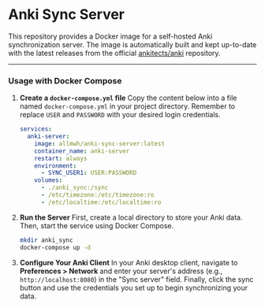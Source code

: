 # Anki Sync Server

This repository provides a Docker image for a self-hosted Anki synchronization server. The image is automatically built and kept up-to-date with the latest releases from the official [ankitects/anki](https://github.com/ankitects/anki) repository.

---

### **Usage with Docker Compose**

1.  **Create a `docker-compose.yml` file**
    Copy the content below into a file named `docker-compose.yml` in your project directory. Remember to replace `USER` and `PASSWORD` with your desired login credentials.

    ```yaml
    services:
      anki-server:
        image: allmwh/anki-sync-server:latest
        container_name: anki-server
        restart: always
        environment:
          - SYNC_USER1: USER:PASSWORD
        volumes:
          - ./anki_sync:/sync
          - /etc/timezone:/etc/timezone:ro
          - /etc/localtime:/etc/localtime:ro
    ```

2.  **Run the Server**
    First, create a local directory to store your Anki data. Then, start the service using Docker Compose.

    ```bash
    mkdir anki_sync
    docker-compose up -d
    ```

3.  **Configure Your Anki Client**
    In your Anki desktop client, navigate to **Preferences > Network** and enter your server's address (e.g., `http://localhost:8080`) in the "Sync server" field. Finally, click the sync button and use the credentials you set up to begin synchronizing your data.